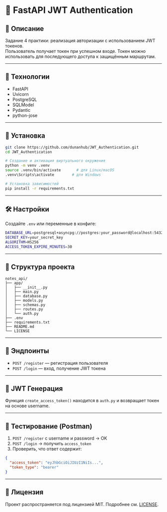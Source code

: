 # 🔐 FastAPI JWT Authentication

## 📌 Описание

Задание 4 практики: реализация авторизации с использованием JWT токенов.  
Пользователь получает токен при успешном входе. Токен можно использовать для последующего доступа к защищённым маршрутам.

---

## 🚀 Технологии

- FastAPI
- Uvicorn
- PostgreSQL
- SQLModel
- Pydantic
- python-jose

---

## 🧩 Установка

```bash
git clone https://github.com/dunanhub/JWT_Authentication.git
cd JWT_Authentication
```

```bash
# Создание и активация виртуального окружения
python -m venv .venv
source .venv/bin/activate       # для Linux/macOS
.venv\Scripts\activate        # для Windows
```

```bash
# Установка зависимостей
pip install -r requirements.txt
```

---

## 🛠 Настройки

Создайте `.env` или переменные в конфиге:

```bash
DATABASE_URL=postgresql+asyncpg://postgres:your_password@localhost:5432/jwt_authentication
SECRET_KEY=your_secret_key
ALGORITHM=HS256
ACCESS_TOKEN_EXPIRE_MINUTES=30
```

---

## 📂 Структура проекта

```
notes_api/
├── app/
│   ├── __init__.py
│   ├── main.py
│   ├── database.py
│   ├── models.py
│   ├── schemas.py
│   ├── routes.py
│   └── auth.py
├── .env
├── requirements.txt
├── README.md
└── LICENSE
```

---

## 📡 Эндпоинты

- `POST /register` — регистрация пользователя
- `POST /login` — вход, получение JWT токена

---

## 🔐 JWT Генерация

Функция `create_access_token()` находится в `auth.py` и возвращает токен на основе username.

---

## 🧪 Тестирование (Postman)

1. `POST /register` с username и password → OK
2. `POST /login` → получить `access_token`
3. Проверить, что ответ содержит:

```json
{
  "access_token": "eyJhbGciOiJIUzI1NiIs...",
  "token_type": "bearer"
}
```

---

## 📄 Лицензия

Проект распространяется под лицензией MIT. Подробнее см. [LICENSE](./LICENSE).
